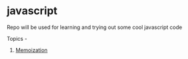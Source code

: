# javascript

Repo will be used for learning and trying out some cool javascript code

Topics -

1. [Memoization](memoization/memoization.js)
